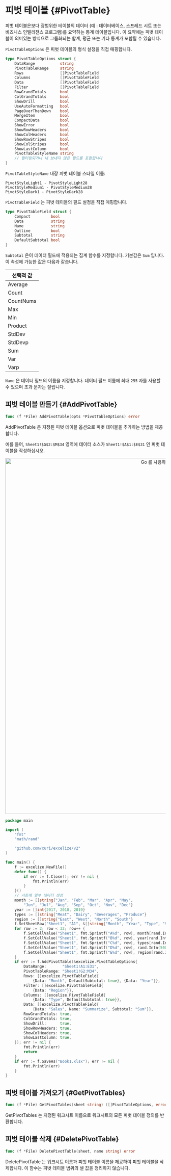 # 피벗 테이블 {#PivotTable}

피벗 테이블은보다 광범위한 테이블의 데이터 (예 : 데이터베이스, 스프레드 시트 또는 비즈니스 인텔리전스 프로그램)를 요약하는 통계 테이블입니다. 이 요약에는 피벗 테이블이 의미있는 방식으로 그룹화되는 합계, 평균 또는 기타 통계가 포함될 수 있습니다.

`PivotTableOptions` 은 피벗 테이블의 형식 설정을 직접 매핑합니다.

```go
type PivotTableOptions struct {
    DataRange           string
    PivotTableRange     string
    Rows                []PivotTableField
    Columns             []PivotTableField
    Data                []PivotTableField
    Filter              []PivotTableField
    RowGrandTotals      bool
    ColGrandTotals      bool
    ShowDrill           bool
    UseAutoFormatting   bool
    PageOverThenDown    bool
    MergeItem           bool
    CompactData         bool
    ShowError           bool
    ShowRowHeaders      bool
    ShowColHeaders      bool
    ShowRowStripes      bool
    ShowColStripes      bool
    ShowLastColumn      bool
    PivotTableStyleName string
    // 필터링되거나 내 보내지 않은 필드를 포함합니다
}
```

`PivotTableStyleName` 내장 피벗 테이블 스타일 이름:

```text
PivotStyleLight1 - PivotStyleLight28
PivotStyleMedium1 - PivotStyleMedium28
PivotStyleDark1 - PivotStyleDark28
```

`PivotTableField` 는 피벗 테이블의 필드 설정을 직접 매핑합니다.

```go
type PivotTableField struct {
    Compact         bool
    Data            string
    Name            string
    Outline         bool
    Subtotal        string
    DefaultSubtotal bool
}
```

`Subtotal` 은이 데이터 필드에 적용되는 집계 함수를 지정합니다. 기본값은 `Sum` 입니다. 이 속성에 가능한 값은 다음과 같습니다.

|선택적 값|
|---|
|Average|
|Count|
|CountNums|
|Max|
|Min|
|Product|
|StdDev|
|StdDevp|
|Sum|
|Var|
|Varp|

`Name` 은 데이터 필드의 이름을 지정합니다. 데이터 필드 이름에 최대 `255` 자를 사용할 수 있으며 초과 문자는 잘립니다.

## 피벗 테이블 만들기 {#AddPivotTable}

```go
func (f *File) AddPivotTable(opts *PivotTableOptions) error
```

AddPivotTable 은 지정된 피벗 테이블 옵션으로 피벗 테이블을 추가하는 방법을 제공합니다.

예를 들어, `Sheet1!$G$2:$M$34` 영역에 데이터 소스가 `Sheet1!$A$1:$E$31` 인 피벗 테이블을 작성하십시오.

<p align="center"><img width="1117" src="./images/pivot_table_01.png" alt="Go 를 사용하여 excelize 로 피벗 테이블 만들기"></p>

```go
package main

import (
    "fmt"
    "math/rand"

    "github.com/xuri/excelize/v2"
)

func main() {
    f := excelize.NewFile()
    defer func() {
        if err := f.Close(); err != nil {
            fmt.Println(err)
        }
    }()
    // 시트에 일부 데이터 생성
    month := []string{"Jan", "Feb", "Mar", "Apr", "May",
        "Jun", "Jul", "Aug", "Sep", "Oct", "Nov", "Dec"}
    year := []int{2017, 2018, 2019}
    types := []string{"Meat", "Dairy", "Beverages", "Produce"}
    region := []string{"East", "West", "North", "South"}
    f.SetSheetRow("Sheet1", "A1", &[]string{"Month", "Year", "Type", "Sales", "Region"})
    for row := 2; row < 32; row++ {
        f.SetCellValue("Sheet1", fmt.Sprintf("A%d", row), month[rand.Intn(12)])
        f.SetCellValue("Sheet1", fmt.Sprintf("B%d", row), year[rand.Intn(3)])
        f.SetCellValue("Sheet1", fmt.Sprintf("C%d", row), types[rand.Intn(4)])
        f.SetCellValue("Sheet1", fmt.Sprintf("D%d", row), rand.Intn(5000))
        f.SetCellValue("Sheet1", fmt.Sprintf("E%d", row), region[rand.Intn(4)])
    }
    if err := f.AddPivotTable(&excelize.PivotTableOptions{
        DataRange:       "Sheet1!A1:E31",
        PivotTableRange: "Sheet1!G2:M34",
        Rows: []excelize.PivotTableField{
            {Data: "Month", DefaultSubtotal: true}, {Data: "Year"}},
        Filter: []excelize.PivotTableField{
            {Data: "Region"}},
        Columns: []excelize.PivotTableField{
            {Data: "Type", DefaultSubtotal: true}},
        Data: []excelize.PivotTableField{
            {Data: "Sales", Name: "Summarize", Subtotal: "Sum"}},
        RowGrandTotals: true,
        ColGrandTotals: true,
        ShowDrill:      true,
        ShowRowHeaders: true,
        ShowColHeaders: true,
        ShowLastColumn: true,
    }); err != nil {
        fmt.Println(err)
        return
    }
    if err := f.SaveAs("Book1.xlsx"); err != nil {
        fmt.Println(err)
    }
}
```

## 피벗 테이블 가져오기 {#GetPivotTables}

```go
func (f *File) GetPivotTables(sheet string) ([]PivotTableOptions, error)
```

GetPivotTables 는 지정된 워크시트 이름으로 워크시트의 모든 피벗 테이블 정의를 반환합니다.

## 피벗 테이블 삭제 {#DeletePivotTable}

```go
func (f *File) DeletePivotTable(sheet, name string) error
```

DeletePivotTable 는 워크시트 이름과 피벗 테이블 이름을 제공하여 피벗 테이블을 삭제합니다. 이 함수는 피벗 테이블 범위의 셀 값을 정리하지 않습니다.
